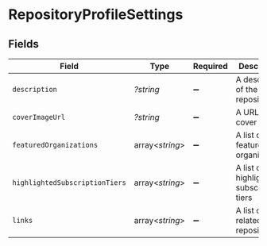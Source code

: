 # RepositoryProfileSettings


## Fields

| Field                                     | Type                                      | Required                                  | Description                               |
| ----------------------------------------- | ----------------------------------------- | ----------------------------------------- | ----------------------------------------- |
| `description`                             | *?string*                                 | :heavy_minus_sign:                        | A description of the repository           |
| `coverImageUrl`                           | *?string*                                 | :heavy_minus_sign:                        | A URL to a cover image                    |
| `featuredOrganizations`                   | array<*string*>                           | :heavy_minus_sign:                        | A list of featured organizations          |
| `highlightedSubscriptionTiers`            | array<*string*>                           | :heavy_minus_sign:                        | A list of highlighted subscription tiers  |
| `links`                                   | array<*string*>                           | :heavy_minus_sign:                        | A list of links related to the repository |